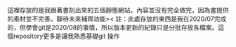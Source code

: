這裡存放的是我跟著書刻出來的五個靜態網站。內容並沒有完全做完，因為書提供的素材並不完善。靜待未來補齊功能><
註：此處存放的東西是我在2020/07完成的，但學會git是2020/08的事情，所以版本更新的紀錄只是分批存放各檔案。這個repository更多是讓我熟悉基礎git 操作
